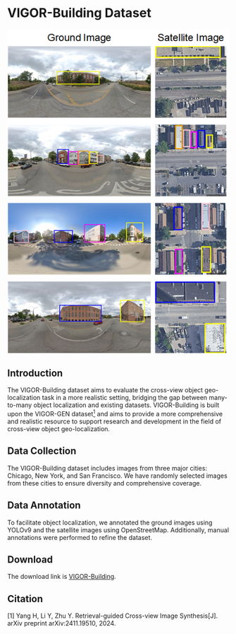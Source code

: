 # VIGOR-Building Dataset

<div align="center">
  <img src="dataset_examples.png" alt="VIGOR-Building Dataset Examples"/>
</div>

## Introduction
The VIGOR-Building dataset aims to evaluate the cross-view object geo-localization task in a more realistic setting, bridging the gap between many-to-many object localization and existing datasets. VIGOR-Building is built upon the VIGOR-GEN dataset[<sup>1</sup>](#yang) and aims to provide a more comprehensive and realistic resource to support research and development in the field of cross-view object geo-localization.

## Data Collection
The VIGOR-Building dataset includes images from three major cities: Chicago, New York, and San Francisco. We have randomly selected images from these cities to ensure diversity and comprehensive coverage.

## Data Annotation
To facilitate object localization, we annotated the ground images using YOLOv9 and the satellite images using OpenStreetMap. Additionally, manual annotations were performed to refine the dataset.

## Download
The download link is [VIGOR-Building](https://drive.google.com/file/d/1KxyficZFY20IxMP_rI0WK2ZE15_GSLrJ/view?usp=sharing ).

## Citation

<div id="yang"></div>
[1] Yang H, Li Y, Zhu Y. Retrieval-guided Cross-view Image Synthesis[J]. arXiv preprint arXiv:2411.19510, 2024.
